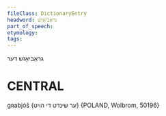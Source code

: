 ```yaml
---
fileClass: DictionaryEntry
headword: גראַביאָזש
part_of_speech: 
etymology: 
tags: 
---
```

גראַביאָזש
דער

CENTRAL
========

gʀabjóš {ער שינדט די הויט} {POLAND, Wolbrom, 50196}